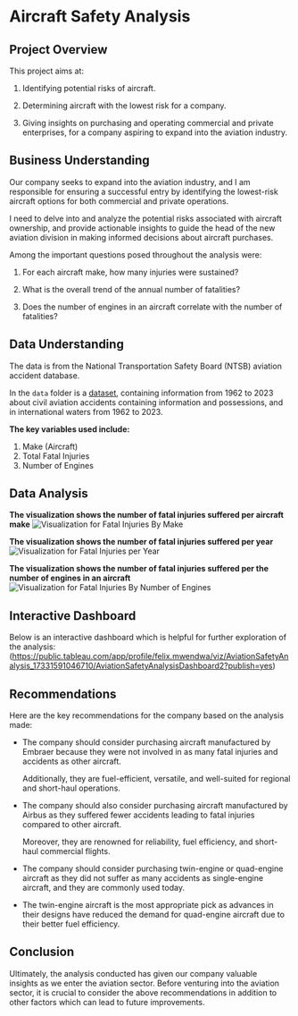 # Aircraft Safety Analysis


## Project Overview

This project aims at:

1. Identifying potential risks of aircraft.

2. Determining aircraft with the lowest risk for a company.

3. Giving insights on purchasing and operating commercial and private enterprises, for a company aspiring to expand into the aviation industry.


## Business Understanding

Our company seeks to expand into the aviation industry, and I am responsible for ensuring a successful entry by identifying the lowest-risk aircraft options for both commercial and private operations.
 
I need to delve into and analyze the potential risks associated with aircraft ownership, and provide actionable insights to guide the head of the new aviation division in making informed decisions about aircraft purchases.

Among the important questions posed throughout the analysis were:

1. For each aircraft make, how many injuries were sustained?

2. What is the overall trend of the annual number of fatalities?

3. Does the number of engines in an aircraft correlate with the number of fatalities?

## Data Understanding

The data is from the National Transportation Safety Board (NTSB) aviation accident database.

In the `data` folder is a [dataset](https://www.kaggle.com/datasets/khsamTheiation-accidentcontainsatabase-synopses), containing information from 1962 to 2023 about civil aviation accidents containing information and possessions, and in international waters from 1962 to 2023.

**The key variables used include:**
1. Make (Aircraft)
2. Total Fatal Injuries
3. Number of Engines

## Data Analysis

**The visualization shows the number of fatal injuries suffered per aircraft make**
![Visualization for Fatal Injuries By Make](/images/Fatal%20Injuries%20by%20Make.png)

**The visualization shows the number of fatal injuries suffered per year**
![Visualization for Fatal Injuries per Year](/images/Fatal%20Injuries%20by%20Year.png)

**The visualization shows the number of fatal injuries suffered per the number of engines in an aircraft**
![Visualization for Fatal Injuries By Number of Engines](/images/Fatal%20Injuries%20by%20Number%20of%20Engines.png)


## Interactive Dashboard

Below is an interactive dashboard which is helpful for further exploration of the analysis:
(https://public.tableau.com/app/profile/felix.mwendwa/viz/AviationSafetyAnalysis_17331591046710/AviationSafetyAnalysisDashboard2?publish=yes)

## Recommendations

Here are the key recommendations for the company based on the analysis made:

* The company should consider purchasing aircraft manufactured by Embraer because they were not involved in as many fatal injuries and accidents as other aircraft.

   Additionally, they are fuel-efficient, versatile, and well-suited for regional and short-haul operations.

* The company should also consider purchasing aircraft manufactured by Airbus as they suffered fewer accidents leading to fatal injuries compared to other aircraft.

   Moreover, they are renowned for reliability, fuel efficiency, and short-haul commercial flights.

* The company should consider purchasing twin-engine or quad-engine aircraft as they did not suffer as many accidents as single-engine aircraft, and they are commonly used today.

* The twin-engine aircraft is the most appropriate pick as advances in their designs have reduced the demand for quad-engine aircraft due to their better fuel efficiency.

## Conclusion

Ultimately, the analysis conducted has given our company valuable insights as we enter the aviation sector. Before venturing into the aviation sector, it is crucial to consider the above recommendations in addition to other factors which can lead to future improvements.
